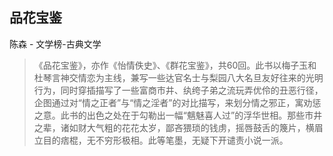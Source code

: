 ## 品花宝鉴

陈森  -  文学榜-古典文学

> 《品花宝鉴》，亦作《怡情佚史》、《群花宝鉴》，共60回。此书以梅子玉和杜琴言神交情恋为主线，兼写一些达官名士与梨园八大名旦友好往来的光明行为，同时穿插描写了一些富商市井、纨绔子弟之流玩弄优伶的丑恶行径，企图通过对“情之正者”与“情之淫者”的对比描写，来划分情之邪正，寓劝惩之意。此书的出色之处在于勾勒出一幅“魑魅喜人过”的浮华世相。那些市井之辈，诸如财大气粗的花花太岁，鄙吝猥琐的钱虏，摇唇鼓舌的篾片，横眉立目的痞棍，无不穷形极相。此等笔墨，无疑下开谴责小说一派。
